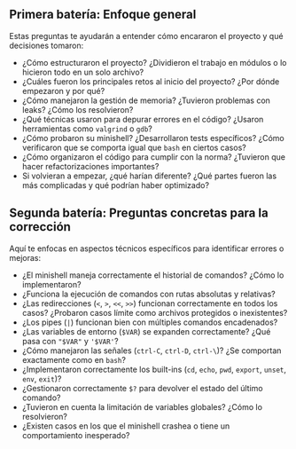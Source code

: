 ## Primera batería: Enfoque general

Estas preguntas te ayudarán a entender cómo encararon el proyecto y qué decisiones tomaron:

- ¿Cómo estructuraron el proyecto? ¿Dividieron el trabajo en módulos o lo hicieron todo en un solo archivo?
- ¿Cuáles fueron los principales retos al inicio del proyecto? ¿Por dónde empezaron y por qué?
- ¿Cómo manejaron la gestión de memoria? ¿Tuvieron problemas con leaks? ¿Cómo los resolvieron?
- ¿Qué técnicas usaron para depurar errores en el código? ¿Usaron herramientas como `valgrind` o `gdb`?
- ¿Cómo probaron su minishell? ¿Desarrollaron tests específicos? ¿Cómo verificaron que se comporta igual que `bash` en ciertos casos?
- ¿Cómo organizaron el código para cumplir con la norma? ¿Tuvieron que hacer refactorizaciones importantes?
- Si volvieran a empezar, ¿qué harían diferente? ¿Qué partes fueron las más complicadas y qué podrían haber optimizado?

## Segunda batería: Preguntas concretas para la corrección

Aquí te enfocas en aspectos técnicos específicos para identificar errores o mejoras:

- ¿El minishell maneja correctamente el historial de comandos? ¿Cómo lo implementaron?
- ¿Funciona la ejecución de comandos con rutas absolutas y relativas?
- ¿Las redirecciones (`<`, `>`, `<<`, `>>`) funcionan correctamente en todos los casos? ¿Probaron casos límite como archivos protegidos o inexistentes?
- ¿Los pipes (`|`) funcionan bien con múltiples comandos encadenados?
- ¿Las variables de entorno (`$VAR`) se expanden correctamente? ¿Qué pasa con `"$VAR"` y `'$VAR'`?
- ¿Cómo manejaron las señales (`ctrl-C`, `ctrl-D`, `ctrl-\`)? ¿Se comportan exactamente como en `bash`?
- ¿Implementaron correctamente los built-ins (`cd`, `echo`, `pwd`, `export`, `unset`, `env`, `exit`)?
- ¿Gestionaron correctamente `$?` para devolver el estado del último comando?
- ¿Tuvieron en cuenta la limitación de variables globales? ¿Cómo lo resolvieron?
- ¿Existen casos en los que el minishell crashea o tiene un comportamiento inesperado?
